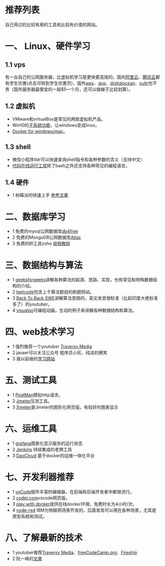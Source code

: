 # 推荐列表
自己用过的比较有用的工具和比较有价值的网站。
# 一、 Linux、硬件学习
## 1.1 vps
有一台自己的公网服务器，比虚拟机学习是更快更高效的。国内[阿里云](https://promotion.aliyun.com/ntms/act/xsgroup/buy.html?spm=a2c4e.11153987.0.0.561d68d0l2uICa&group=mFxmEriwAI)、[腾讯云](https://cloud.tencent.com/act/campus/)都有学生优惠(点击可转到学生优惠页)，国外[aws](https://aws.amazon.com/cn/)、[gcp](https://cloud.google.com/)、[digitalocean](https://cloud.digitalocean.com)、[vultr](https://vultr.com)也不贵（国外服务器最便宜的一般$5一个月，还可以做梯子比较划算）。
## 1.2 虚拟机
- VMware和virtualBox是常见的两款虚拟机产品。
- Win10的[子系统功能](../19.01/enjoy_win10下的开发利器.md)，让windows变成linux。
- [Docker for windows/mac](../19.01/enjoy_win10下的开发利器.md)。
## 1.3 shell
- 微信小程序tldr可以快速查询shell指令和各种参数的含义（支持中文）
- [代码在线运行工具](https://tool.lu/coderunner/)除了bash之外还支持各种常见的编程语言。
## 1.4 硬件
- 1 树莓派的快速上手 [参考文章](../18.8/raspberrypi_树莓派上手.md)
# 二、数据库学习
- 1 免费的mysql公网数据库[db4free](https://www.db4free.net/)
- 2 免费的MongoDB公网数据库[Atlas](https://cloud.mongodb.com/)
- 3 免费的BI工具zoho [视频教程](https://youtu.be/AgDmk6i89Oc)
# 三、数据结构与算法
- 1 [geeksforgeeks](https://www.geeksforgeeks.org/)讲解各种算法的起源、思路、实现，也有常见和特殊数据结构的介绍。
- 2 [leetcode](https://leetcode.com)包含上千算法题目的刷题网站。
- 3 [Back To Back SWE](https://www.youtube.com/channel/UCmJz2DV1a3yfgrR7GqRtUUA)讲解算法思路的，英文发音很标准（比起印度大佬标准多了）的youtuber。
- 4 [visualgo](https://visualgo.net/en)可编程动画，生动的例子来讲解各种数据结构和算法。
# 四、web技术学习
- 1 强烈推荐一个youtuber [Traversy Media](https://www.youtube.com/channel/UC29ju8bIPH5as8OGnQzwJyA)
- 2 javaer可以关注公众号 程序员小灰、纯洁的微笑
- 3 我以前做的[学习网站](http://microfrank.top)
# 五、测试工具
- 1 [PostMan](https://www.getpostman.com/)模拟http请求。
- 2 [Jmeter](http://jmeter.apache.org/)压测工具。
- 3 [Xmeter](https://www.xmeter.net/)是Jmeter的图形化网页版，有较好的图表显示
# 六、运维工具
- 1 [grafana](http://grafana.org/)图表化显示服务的运行状态
- 2 [Jenkins](https://jenkins.io/) 持续集成的老牌工具
- 3 [DaoCloud](https://daocloud.io) 基于docker的运维一体化平台
# 七、开发利器推荐
- 1 [vsCode](https://code.visualstudio.com/)插件丰富的编辑器，在前端和后端开发者中都很流行。
- 2 [coder.com](http://coder.com)vscode网页版。
- 3 [play with docker](https://labs.play-with-docker.com)提供在线docker环境，免费时长为4小时/次。
- 4 [node-red](https://nodered.org/) IBM为物联网场景开发的，后面发现可以用在各种场景，尤其是原型系统和测试。
# 八、了解最新的技术
- 1 youtuber推荐[Traversy Media](https://www.youtube.com/channel/UC29ju8bIPH5as8OGnQzwJyA)、[freeCodeCamp.org](https://www.youtube.com/channel/UC8butISFwT-Wl7EV0hUK0BQ)、[Fireship ](https://www.youtube.com/channel/UCsBjURrPoezykLs9EqgamOA)
- 2 阮一峰的[文章](http://www.ruanyifeng.com/blog/)


